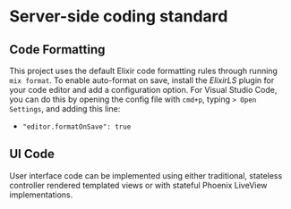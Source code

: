 # Server-side coding standard

## Code Formatting

This project uses the default Elixir code formatting rules through running `mix format`. To enable auto-format on save, install the _ElixirLS_ plugin for your code editor and add a configuration option. For Visual Studio Code, you can do this by opening the config file with `cmd+p`, typing `> Open Settings`, and adding this line:

- `"editor.formatOnSave": true`

## UI Code

User interface code can be implemented using either traditional, stateless controller rendered templated views or with stateful Phoenix LiveView implementations.
